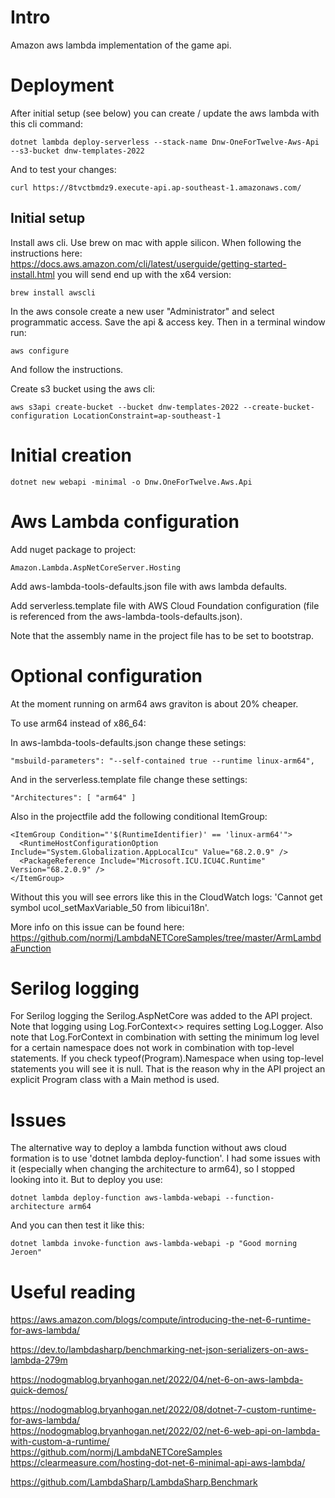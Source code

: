 # Intro

Amazon aws lambda implementation of the game api.

# Deployment

After initial setup (see below) you can create / update the aws lambda with this cli command:

```
dotnet lambda deploy-serverless --stack-name Dnw-OneForTwelve-Aws-Api --s3-bucket dnw-templates-2022
```

And to test your changes:

```
curl https://8tvctbmdz9.execute-api.ap-southeast-1.amazonaws.com/
```

## Initial setup

Install aws cli. Use brew on mac with apple silicon. When following the instructions here: https://docs.aws.amazon.com/cli/latest/userguide/getting-started-install.html you will send end up with the x64 version:

```
brew install awscli
```

In the aws console create a new user "Administrator" and select programmatic access. Save the api & access key. Then in a terminal window run:

```
aws configure
```

And follow the instructions.

Create s3 bucket using the aws cli:

```
aws s3api create-bucket --bucket dnw-templates-2022 --create-bucket-configuration LocationConstraint=ap-southeast-1
```

# Initial creation

```
dotnet new webapi -minimal -o Dnw.OneForTwelve.Aws.Api
```

# Aws Lambda configuration

Add nuget package to project:

```
Amazon.Lambda.AspNetCoreServer.Hosting
```

Add aws-lambda-tools-defaults.json file with aws lambda defaults.

Add serverless.template file with AWS Cloud Foundation configuration (file is referenced from the aws-lambda-tools-defaults.json). 

Note that the assembly name in the project file has to be set to bootstrap.

# Optional configuration

At the moment running on arm64 aws graviton is about 20% cheaper.

To use arm64 instead of x86_64:

In aws-lambda-tools-defaults.json change these setings:

```
"msbuild-parameters": "--self-contained true --runtime linux-arm64",
```

And in the serverless.template file change these settings:

```
"Architectures": [ "arm64" ]
```

Also in the projectfile add the following conditional ItemGroup:

```
<ItemGroup Condition="'$(RuntimeIdentifier)' == 'linux-arm64'">
  <RuntimeHostConfigurationOption Include="System.Globalization.AppLocalIcu" Value="68.2.0.9" />
  <PackageReference Include="Microsoft.ICU.ICU4C.Runtime" Version="68.2.0.9" />
</ItemGroup>
```

Without this you will see errors like this in the CloudWatch logs: 'Cannot get symbol ucol_setMaxVariable_50 from libicui18n'.

More info on this issue can be found here: https://github.com/normj/LambdaNETCoreSamples/tree/master/ArmLambdaFunction

# Serilog logging

For Serilog logging the Serilog.AspNetCore was added to the API project. Note that logging using Log.ForContext<> requires setting Log.Logger. Also note that Log.ForContext<Program> in combination with setting the minimum log level for a certain namespace does not work in combination with top-level statements. If you check typeof(Program).Namespace when using top-level statements you will see it is null. That is the reason why in the API project an explicit Program class with a Main method is used.   

# Issues

The alternative way to deploy a lambda function without aws cloud formation is to use 'dotnet lambda deploy-function'. I had some issues with it (especially when changing the architecture to arm64), so I stopped looking into it. But to deploy you use:

```
dotnet lambda deploy-function aws-lambda-webapi --function-architecture arm64
```

And you can then test it like this:

```
dotnet lambda invoke-function aws-lambda-webapi -p "Good morning Jeroen"
```

# Useful reading

https://aws.amazon.com/blogs/compute/introducing-the-net-6-runtime-for-aws-lambda/

https://dev.to/lambdasharp/benchmarking-net-json-serializers-on-aws-lambda-279m

https://nodogmablog.bryanhogan.net/2022/04/net-6-on-aws-lambda-quick-demos/

https://nodogmablog.bryanhogan.net/2022/08/dotnet-7-custom-runtime-for-aws-lambda/  
https://nodogmablog.bryanhogan.net/2022/02/net-6-web-api-on-lambda-with-custom-a-runtime/  
https://github.com/normj/LambdaNETCoreSamples  
https://clearmeasure.com/hosting-dot-net-6-minimal-api-aws-lambda/

https://github.com/LambdaSharp/LambdaSharp.Benchmark
